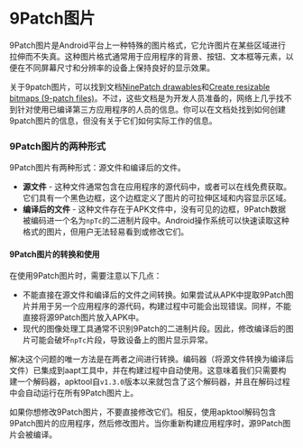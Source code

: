 # 9Patch图片

9Patch图片是Android平台上一种特殊的图片格式，它允许图片在某些区域进行拉伸而不失真。这种图片格式通常用于应用程序的背景、按钮、文本框等元素，以便在不同屏幕尺寸和分辨率的设备上保持良好的显示效果。

关于9patch图片，可以找到文档[NinePatch drawables](https://developer.android.com/guide/topics/graphics/2d-graphics.html#nine-patch)和[Create resizable bitmaps (9-patch files)](https://developer.android.com/tools/help/draw9patch.html)。不过，这些文档是为开发人员准备的，网络上几乎找不到针对使用已编译第三方应用程序的人员的信息。你可以在文档处找到如何创建9patch图片的信息，但没有关于它们如何实际工作的信息。

### 9Patch图片的两种形式

9Patch图片有两种形式：源文件和编译后的文件。

- **源文件** - 这种文件通常包含在应用程序的源代码中，或者可以在线免费获取。它们具有一个黑色边框，这个边框定义了图片的可拉伸区域和内容显示区域。
- **编译后的文件** - 这种文件存在于APK文件中，没有可见的边框，9Patch数据被编码进一个名为`npTc`的二进制片段中。Android操作系统可以快速读取这种格式的图片，但用户无法轻易看到或修改它们。

#### 9Patch图片的转换和使用

在使用9Patch图片时，需要注意以下几点：

- 不能直接在源文件和编译后的文件之间转换。如果尝试从APK中提取9Patch图片并用于另一个应用程序的源代码，构建过程中可能会出现错误。同样，不能直接将源9Patch图片放入APK中。
- 现代的图像处理工具通常不识别9Patch的二进制片段。因此，修改编译后的图片可能会破坏`npTc`片段，导致设备上的图片显示异常。

解决这个问题的唯一方法是在两者之间进行转换。编码器（将源文件转换为编译后文件）已集成到aapt工具中，并在构建过程中自动使用。这意味着我们只需要构建一个解码器，apktool自`v1.3.0`版本以来就包含了这个解码器，并且在解码过程中会自动运行在所有9Patch图片上。

如果你想修改9Patch图片，不要直接修改它们。相反，使用apktool解码包含9Patch图片的应用程序，然后修改图片。当你重新构建应用程序时，源9Patch图片会被编译。
